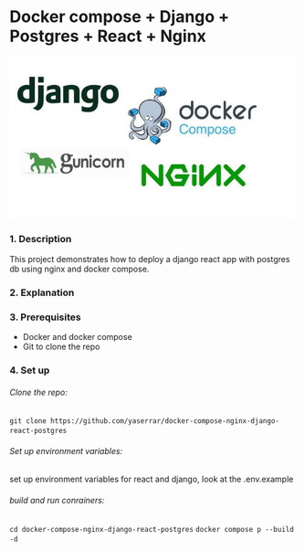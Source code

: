 # Docker compose + Django + Postgres + React + Nginx

![docker](./img.jpg)

### 1. Description

This project demonstrates how to deploy a django react app with postgres db using nginx and docker compose.

### 2. Explanation

### 3. Prerequisites

- Docker and docker compose
- Git to clone the repo

### 4. Set up

###### Clone the repo:

`git clone https://github.com/yaserrar/docker-compose-nginx-django-react-postgres`

###### Set up environment variables:

set up environment variables for react and django, look at the .env.example

###### build and run conrainers:

`cd docker-compose-nginx-django-react-postgres`
`docker compose p --build -d`

